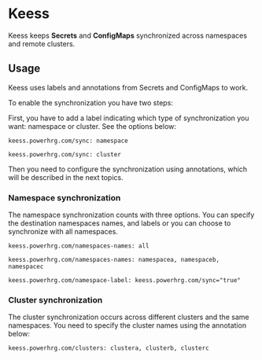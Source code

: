 # Keess

Keess keeps **Secrets** and **ConfigMaps** synchronized across namespaces and remote clusters.

## Usage

Keess uses labels and annotations from Secrets and ConfigMaps to work.

To enable the synchronization you have two steps:

First, you have to add a label indicating which type of synchronization you want: namespace or cluster. See the options below:

`keess.powerhrg.com/sync: namespace`

`keess.powerhrg.com/sync: cluster`

Then you need to configure the synchronization using annotations, which will be described in the next topics.

### Namespace synchronization

The namespace synchronization counts with three options. You can specify the destination namespaces names, and labels or you can choose to synchronize with all namespaces.

`keess.powerhrg.com/namespaces-names: all`

`keess.powerhrg.com/namespaces-names: namespacea, namespaceb, namespacec`

`keess.powerhrg.com/namespace-label: keess.powerhrg.com/sync="true"`


### Cluster synchronization

The cluster synchronization occurs across different clusters and the same namespaces.
You need to specify the cluster names using the annotation below:

`keess.powerhrg.com/clusters: clustera, clusterb, clusterc`
